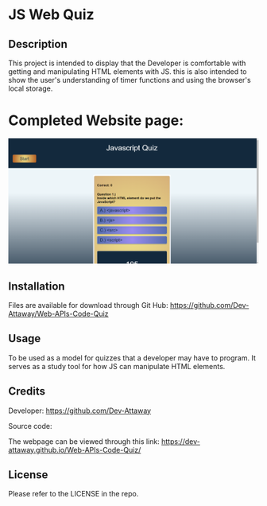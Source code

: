 # JS Web Quiz

## Description
This project is intended to display that the Developer is comfortable with getting and manipulating HTML elements with JS.
this is also intended to show the user's understanding of timer functions and using the browser's local storage.

# Completed Website page:
![](./assets/web-quiz.png)


## Installation

Files are available for download through Git Hub:
https://github.com/Dev-Attaway/Web-APIs-Code-Quiz

## Usage

To be used as a model for quizzes that a developer may have to program. 
It serves as a study tool for how JS can manipulate HTML elements.

## Credits

Developer:
https://github.com/Dev-Attaway

Source code:


The webpage can be viewed through this link:
https://dev-attaway.github.io/Web-APIs-Code-Quiz/
## License

Please refer to the LICENSE in the repo.
